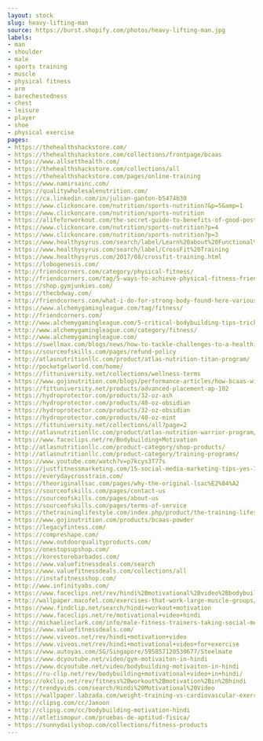 ```yaml
---
layout: stock
slug: heavy-lifting-man
source: https://burst.shopify.com/photos/heavy-lifting-man.jpg
labels:
- man
- shoulder
- male
- sports training
- muscle
- physical fitness
- arm
- barechestedness
- chest
- leisure
- player
- shoe
- physical exercise
pages:
- https://thehealthshackstore.com/
- https://thehealthshackstore.com/collections/frontpage/bcaas
- https://www.allsetthealth.com/
- https://thehealthshackstore.com/collections/all
- https://thehealthshackstore.com/pages/online-training
- https://www.namirsainc.com/
- https://qualitywholesalenutrition.com/
- https://ca.linkedin.com/in/julian-ganton-b5474b30
- https://www.clickoncare.com/nutrition/sports-nutrition?&p=5&amp=1
- https://www.clickoncare.com/nutrition/sports-nutrition
- https://alifeforworkout.com/the-secret-guide-to-benefits-of-good-posture/
- https://www.clickoncare.com/nutrition/sports-nutrition?p=4
- https://www.clickoncare.com/nutrition/sports-nutrition?p=3
- https://www.healthysyrus.com/search/label/Learn%20about%20Functional%20Training
- https://www.healthysyrus.com/search/label/CrossFit%20Training
- https://www.healthysyrus.com/2017/08/crossfit-training.html
- https://lobogenesis.com/
- http://friendcorners.com/category/physical-fitness/
- http://friendcorners.com/tag/5-ways-to-achieve-physical-fitness-friendcorners/
- https://shop.gymjunkies.com/
- https://thecbdway.com/
- http://friendcorners.com/what-i-do-for-strong-body-found-here-various-steps-and-rules-to-maintain-our-physical-fitness-by-doing-exercise/
- https://www.alchemygamingleague.com/tag/fitness/
- http://friendcorners.com/
- http://www.alchemygamingleague.com/5-critical-bodybuilding-tips-tricks/
- http://www.alchemygamingleague.com/category/fitness/
- http://www.alchemygamingleague.com/
- https://swellmax.com/blogs/news/how-to-tackle-challenges-to-a-healthier-lifestyle-and-win
- https://sourceofskills.com/pages/refund-policy
- http://atlasnutritionllc.com/product/atlas-nutrition-titan-program/
- http://pocketgelworld.com/home/
- https://fittuniversity.net/collections/wellness-terms
- https://www.gojinutrition.com/blogs/performance-articles/how-bcaas-will-improve-your-performance
- https://fittuniversity.net/products/advanced-placement-ap-102
- https://hydroprotector.com/products/32-oz-ash
- https://hydroprotector.com/products/40-oz-obsidian
- https://hydroprotector.com/products/32-oz-obsidian
- https://hydroprotector.com/products/40-oz-mint
- https://fittuniversity.net/collections/all?page=2
- http://atlasnutritionllc.com/product/atlas-nutrition-warrior-program/
- https://www.faceclips.net/re/Bodybuilding+Motivation
- http://atlasnutritionllc.com/product-category/shop-products/
- http://atlasnutritionllc.com/product-category/training-programs/
- https://www.youtube.com/watch?v=p7kcys3T77s
- https://justfitnessmarketing.com/15-social-media-marketing-tips-yes-15-to-grow-your-training-business/
- https://everydaycrosstrain.com/
- https://theoriginallsac.com/pages/why-the-original-lsac%E2%84%A2
- https://sourceofskills.com/pages/contact-us
- https://sourceofskills.com/pages/about-us
- https://sourceofskills.com/pages/terms-of-service
- https://thetraininglifestyle.com/index.php/product/the-training-lifestyle-comprehensive-diet-plan/
- https://www.gojinutrition.com/products/bcaas-powder
- https://legacyfintess.com/
- https://compreshape.com/
- https://www.outdoorqualityproducts.com/
- https://onestopsupshop.com/
- https://korestorebarbados.com/
- https://www.valuefitnessdeals.com/search
- https://www.valuefitnessdeals.com/collections/all
- https://instafitnessshop.com/
- http://www.infinityabs.com/
- https://www.faceclips.net/rev/hindi%2Bmotivational%2Bvideo%2Bbodybuilding
- http://wallpaper.macofel.com/exercises-that-work-large-muscle-groups/
- https://www.findclip.net/search/hindi+workout+motivation
- https://www.faceclips.net/re/motivational+video+hindi
- http://michaelieclark.com/info/male-fitness-trainers-taking-social-media
- https://www.valuefitnessdeals.com/
- https://www.viveos.net/rev/hindi+motivation+video
- https://www.viveos.net/rev/hindi+motivational+video+for+exercise
- https://www.autoyas.com/SG/Singapore/595857120530677/Steelmate
- https://www.dcyoutube.net/video/gym-motivaiton-in-hindi
- https://www.dcyoutube.net/video/bodybuilding-motivaiton-in-hindi
- https://ru-clip.net/rev/bodybuilding+motivational+video+in+hindi/
- https://okclip.net/rev/fitness%2Bworkout%2Bmotivation%2Bin%2Bhindi
- http://trendyvids.com/search/Hindi%20Motivational%20Video
- https://wallpaper.labzada.com/weight-training-vs-cardiovascular-exercise/
- http://clipsg.com/cc/Janoon
- http://clipsg.com/cc/bodybuilding-motivation-hindi
- http://atletismopur.com/pruebas-de-aptitud-fisica/
- https://sunnydailyshop.com/collections/fitness-products
---
```

